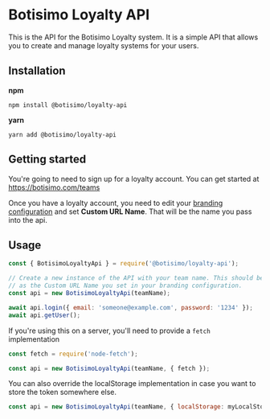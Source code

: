 # Botisimo Loyalty API

This is the API for the Botisimo Loyalty system. It is a simple API that allows
you to create and manage loyalty systems for your users.

## Installation

**npm**

```
npm install @botisimo/loyalty-api
```

**yarn**

```
yarn add @botisimo/loyalty-api
```

## Getting started

You're going to need to sign up for a loyalty account. You can get started at
https://botisimo.com/teams

Once you have a loyalty account, you need to edit your [branding configuration]
and set **Custom URL Name**. That will be the name you pass into the api.

[branding configuration]: https://botisimo.com/team/branding

## Usage

```js
const { BotisimoLoyaltyApi } = require('@botisimo/loyalty-api');

// Create a new instance of the API with your team name. This should be the same
// as the Custom URL Name you set in your branding configuration.
const api = new BotisimoLoyaltyApi(teamName);

await api.login({ email: 'someone@example.com', password: '1234' });
await api.getUser();
```

If you're using this on a server, you'll need to provide a `fetch`
implementation

```js
const fetch = require('node-fetch');

const api = new BotisimoLoyaltyApi(teamName, { fetch });
```

You can also override the localStorage implementation in case you want to store
the token somewhere else.

```js
const api = new BotisimoLoyaltyApi(teamName, { localStorage: myLocalStorage });
```
